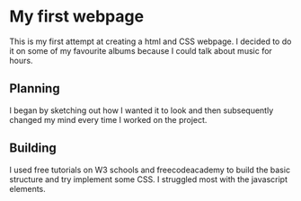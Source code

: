 # My first webpage
This is my first attempt at creating a html and CSS webpage. I decided to do it on some of my favourite albums because I could talk about music for hours. 

## Planning
I began by sketching out how I wanted it to look and then subsequently changed my mind every time I worked on the project.

## Building
I used free tutorials on W3 schools and freecodeacademy to build the basic structure and try implement some CSS. I struggled most with the javascript elements. 